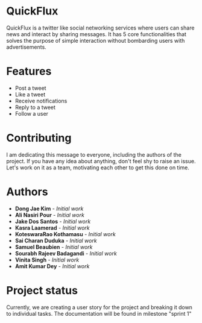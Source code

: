 # QuickFlux

QuickFlux is a twitter like social networking services where users can share news and interact by sharing messages. It has 5 core functionalities that solves the purpose of simple interaction without bombarding users with advertisements.

# Features

*  Post a tweet
*  Like a tweet
*  Receive notifications
*  Reply to a tweet
*  Follow a user

# Contributing

I am dedicating this message to everyone, including the authors of the project. If you have any idea about anything, don't feel shy to  raise an issue. Let's work on it as a team, motivating each other to get this done on time. 

# Authors

* **Dong Jae Kim** - *Initial work*
* **Ali Nasiri Pour** - *Initial work*
* **Jake Dos Santos** - *Initial work*
* **Kasra Laamerad** - *Initial work*
* **KoteswaraRao Kothamasu** - *Initial work*
* **Sai Charan Duduka** - *Initial work*
* **Samuel Beaubien** - *Initial work*
* **Sourabh Rajeev Badagandi** - *Initial work*
* **Vinita Singh** - *Initial work*
* **Amit Kumar Dey** - *Initial work*

# Project status

Currently, we are creating a user story for the project and breaking  it down to individual tasks. The documentation will be found in milestone "sprint 1"



